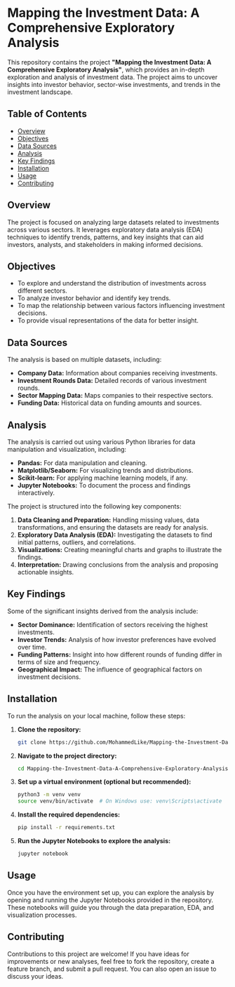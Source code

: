 # Mapping the Investment Data: A Comprehensive Exploratory Analysis

This repository contains the project **"Mapping the Investment Data: A Comprehensive Exploratory Analysis"**, which provides an in-depth exploration and analysis of investment data. The project aims to uncover insights into investor behavior, sector-wise investments, and trends in the investment landscape.

## Table of Contents
- [Overview](#overview)
- [Objectives](#objectives)
- [Data Sources](#data-sources)
- [Analysis](#analysis)
- [Key Findings](#key-findings)
- [Installation](#installation)
- [Usage](#usage)
- [Contributing](#contributing)

## Overview

The project is focused on analyzing large datasets related to investments across various sectors. It leverages exploratory data analysis (EDA) techniques to identify trends, patterns, and key insights that can aid investors, analysts, and stakeholders in making informed decisions.

## Objectives

- To explore and understand the distribution of investments across different sectors.
- To analyze investor behavior and identify key trends.
- To map the relationship between various factors influencing investment decisions.
- To provide visual representations of the data for better insight.

## Data Sources

The analysis is based on multiple datasets, including:

- **Company Data:** Information about companies receiving investments.
- **Investment Rounds Data:** Detailed records of various investment rounds.
- **Sector Mapping Data:** Maps companies to their respective sectors.
- **Funding Data:** Historical data on funding amounts and sources.

## Analysis

The analysis is carried out using various Python libraries for data manipulation and visualization, including:

- **Pandas:** For data manipulation and cleaning.
- **Matplotlib/Seaborn:** For visualizing trends and distributions.
- **Scikit-learn:** For applying machine learning models, if any.
- **Jupyter Notebooks:** To document the process and findings interactively.

The project is structured into the following key components:

1. **Data Cleaning and Preparation:** Handling missing values, data transformations, and ensuring the datasets are ready for analysis.
2. **Exploratory Data Analysis (EDA):** Investigating the datasets to find initial patterns, outliers, and correlations.
3. **Visualizations:** Creating meaningful charts and graphs to illustrate the findings.
4. **Interpretation:** Drawing conclusions from the analysis and proposing actionable insights.

## Key Findings

Some of the significant insights derived from the analysis include:

- **Sector Dominance:** Identification of sectors receiving the highest investments.
- **Investor Trends:** Analysis of how investor preferences have evolved over time.
- **Funding Patterns:** Insight into how different rounds of funding differ in terms of size and frequency.
- **Geographical Impact:** The influence of geographical factors on investment decisions.

## Installation

To run the analysis on your local machine, follow these steps:

1. **Clone the repository:**
   ```bash
   git clone https://github.com/MohammedLike/Mapping-the-Investment-Data-A-Comprehensive-Exploratory-Analysis.git
   ```
2. **Navigate to the project directory:**
   ```bash
   cd Mapping-the-Investment-Data-A-Comprehensive-Exploratory-Analysis
   ```
3. **Set up a virtual environment (optional but recommended):**
   ```bash
   python3 -m venv venv
   source venv/bin/activate  # On Windows use: venv\Scripts\activate
   ```
4. **Install the required dependencies:**
   ```bash
   pip install -r requirements.txt
   ```
5. **Run the Jupyter Notebooks to explore the analysis:**
   ```bash
   jupyter notebook
   ```

## Usage

Once you have the environment set up, you can explore the analysis by opening and running the Jupyter Notebooks provided in the repository. These notebooks will guide you through the data preparation, EDA, and visualization processes.

## Contributing

Contributions to this project are welcome! If you have ideas for improvements or new analyses, feel free to fork the repository, create a feature branch, and submit a pull request. You can also open an issue to discuss your ideas.
